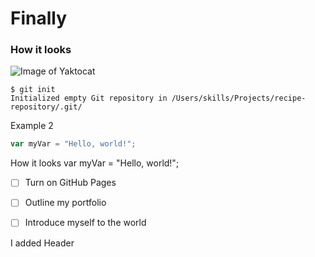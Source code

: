 # Finally

### How it looks
![Image of Yaktocat](https://octodex.github.com/images/yaktocat.png)

```
$ git init
Initialized empty Git repository in /Users/skills/Projects/recipe-repository/.git/
```



Example 2
``` javascript
var myVar = "Hello, world!";
```
How it looks
var myVar = "Hello, world!";

- [ ] Turn on GitHub Pages
- [ ] Outline my portfolio
- [ ] Introduce myself to the world






I added Header




